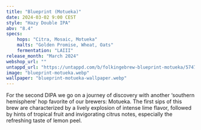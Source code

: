 ```yaml
---
title: "Blueprint (Motueka)"
date: 2024-03-02 9:00 CEST
style: "Hazy Double IPA"
abv: "8.4"
specs:
    hops: "Citra, Mosaic, Motueka"
    malts: "Golden Promise, Wheat, Oats"
    fermentation: "LAIII"
release_month: "March 2024"
webshop_url: ""
untappd_url: "https://untappd.com/b/folkingebrew-blueprint-motueka/5747048"
image: "blueprint-motueka.webp"
wallpaper: "blueprint-motueka-wallpaper.webp"
---
```


For the second DIPA we go on a journey of discovery with another ‘southern hemisphere’ hop favorite of our brewers: Motueka. The first sips of this brew are characterized by a lively explosion of intense lime flavor, followed by hints of tropical fruit and invigorating citrus notes, especially the refreshing taste of lemon peel.
